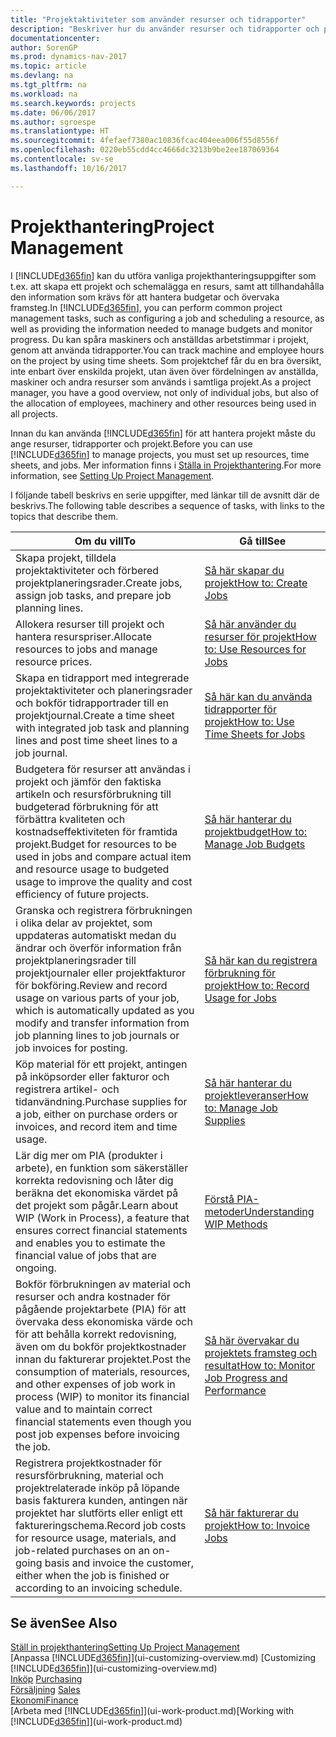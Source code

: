 ```yaml
---
title: "Projektaktiviteter som använder resurser och tidrapporter"
description: "Beskriver hur du använder resurser och tidrapporter och projekt för att hantera projekt."
documentationcenter: 
author: SorenGP
ms.prod: dynamics-nav-2017
ms.topic: article
ms.devlang: na
ms.tgt_pltfrm: na
ms.workload: na
ms.search.keywords: projects
ms.date: 06/06/2017
ms.author: sgroespe
ms.translationtype: HT
ms.sourcegitcommit: 4fefaef7380ac10836fcac404eea006f55d8556f
ms.openlocfilehash: 0220eb55cdd4cc4666dc3213b9be2ee187069364
ms.contentlocale: sv-se
ms.lasthandoff: 10/16/2017

---
```

# <a name="project-management"></a><span data-ttu-id="21905-103">Projekthantering</span><span class="sxs-lookup"><span data-stu-id="21905-103">Project Management</span></span>
<span data-ttu-id="21905-104">I [!INCLUDE[d365fin](includes/d365fin_md.md)] kan du utföra vanliga projekthanteringsuppgifter som t.ex. att skapa ett projekt och schemalägga en resurs, samt att tillhandahålla den information som krävs för att hantera budgetar och övervaka framsteg.</span><span class="sxs-lookup"><span data-stu-id="21905-104">In [!INCLUDE[d365fin](includes/d365fin_md.md)], you can perform common project management tasks, such as configuring a job and scheduling a resource, as well as providing the information needed to manage budgets and monitor progress.</span></span> <span data-ttu-id="21905-105">Du kan spåra maskiners och anställdas arbetstimmar i projekt, genom att använda tidrapporter.</span><span class="sxs-lookup"><span data-stu-id="21905-105">You can track machine and employee hours on the project by using time sheets.</span></span> <span data-ttu-id="21905-106">Som projektchef får du en bra översikt, inte enbart över enskilda projekt, utan även över fördelningen av anställda, maskiner och andra resurser som används i samtliga projekt.</span><span class="sxs-lookup"><span data-stu-id="21905-106">As a project manager, you have a good overview, not only of individual jobs, but also of the allocation of employees, machinery and other resources being used in all projects.</span></span>

<span data-ttu-id="21905-107">Innan du kan använda [!INCLUDE[d365fin](includes/d365fin_md.md)] för att hantera projekt måste du ange resurser, tidrapporter och projekt.</span><span class="sxs-lookup"><span data-stu-id="21905-107">Before you can use [!INCLUDE[d365fin](includes/d365fin_md.md)] to manage projects, you must set up resources, time sheets, and jobs.</span></span> <span data-ttu-id="21905-108">Mer information finns i [Ställa in Projekthantering](projects-setup-projects.md).</span><span class="sxs-lookup"><span data-stu-id="21905-108">For more information, see [Setting Up Project Management](projects-setup-projects.md).</span></span>  

<span data-ttu-id="21905-109">I följande tabell beskrivs en serie uppgifter, med länkar till de avsnitt där de beskrivs.</span><span class="sxs-lookup"><span data-stu-id="21905-109">The following table describes a sequence of tasks, with links to the topics that describe them.</span></span>

| <span data-ttu-id="21905-110">Om du vill</span><span class="sxs-lookup"><span data-stu-id="21905-110">To</span></span> | <span data-ttu-id="21905-111">Gå till</span><span class="sxs-lookup"><span data-stu-id="21905-111">See</span></span> |
| --- | --- |
| <span data-ttu-id="21905-112">Skapa projekt, tilldela projektaktiviteter och förbered projektplaneringsrader.</span><span class="sxs-lookup"><span data-stu-id="21905-112">Create jobs, assign job tasks, and prepare job planning lines.</span></span> |[<span data-ttu-id="21905-113">Så här skapar du projekt</span><span class="sxs-lookup"><span data-stu-id="21905-113">How to: Create Jobs</span></span>](projects-how-create-jobs.md) |
| <span data-ttu-id="21905-114">Allokera resurser till projekt och hantera resurspriser.</span><span class="sxs-lookup"><span data-stu-id="21905-114">Allocate resources to jobs and manage resource prices.</span></span> |[<span data-ttu-id="21905-115">Så här använder du resurser för projekt</span><span class="sxs-lookup"><span data-stu-id="21905-115">How to: Use Resources for Jobs</span></span>](projects-how-use-resources.md) |
| <span data-ttu-id="21905-116">Skapa en tidrapport med integrerade projektaktiviteter och planeringsrader och bokför tidrapportrader till en projektjournal.</span><span class="sxs-lookup"><span data-stu-id="21905-116">Create a time sheet with integrated job task and planning lines and post time sheet lines to a job journal.</span></span> |[<span data-ttu-id="21905-117">Så här kan du använda tidrapporter för projekt</span><span class="sxs-lookup"><span data-stu-id="21905-117">How to: Use Time Sheets for Jobs</span></span>](projects-how-use-time-sheets.md) |
| <span data-ttu-id="21905-118">Budgetera för resurser att användas i projekt och jämför den faktiska artikeln och resursförbrukning till budgeterad förbrukning för att förbättra kvaliteten och kostnadseffektiviteten för framtida projekt.</span><span class="sxs-lookup"><span data-stu-id="21905-118">Budget for resources to be used in jobs and compare actual item and resource usage to budgeted usage to improve the quality and cost efficiency of future projects.</span></span> |[<span data-ttu-id="21905-119">Så här hanterar du projektbudget</span><span class="sxs-lookup"><span data-stu-id="21905-119">How to: Manage Job Budgets</span></span>](projects-how-manage-budgets.md) |
| <span data-ttu-id="21905-120">Granska och registrera förbrukningen i olika delar av projektet, som uppdateras automatiskt medan du ändrar och överför information från projektplaneringsrader till projektjournaler eller projektfakturor för bokföring.</span><span class="sxs-lookup"><span data-stu-id="21905-120">Review and record usage on various parts of your job, which is automatically updated as you modify and transfer information from job planning lines to job journals or job invoices for posting.</span></span> |[<span data-ttu-id="21905-121">Så här kan du registrera förbrukning för projekt</span><span class="sxs-lookup"><span data-stu-id="21905-121">How to: Record Usage for Jobs</span></span>](projects-how-record-job-usage.md) |
| <span data-ttu-id="21905-122">Köp material för ett projekt, antingen på inköpsorder eller fakturor och registrera artikel- och tidanvändning.</span><span class="sxs-lookup"><span data-stu-id="21905-122">Purchase supplies for a job, either on purchase orders or invoices, and record item and time usage.</span></span> |[<span data-ttu-id="21905-123">Så här hanterar du projektleveranser</span><span class="sxs-lookup"><span data-stu-id="21905-123">How to: Manage Job Supplies</span></span>](projects-how-manage-project-supplies.md) |
| <span data-ttu-id="21905-124">Lär dig mer om PIA (produkter i arbete), en funktion som säkerställer korrekta redovisning och låter dig beräkna det ekonomiska värdet på det projekt som pågår.</span><span class="sxs-lookup"><span data-stu-id="21905-124">Learn about WIP (Work in Process), a feature that ensures correct financial statements and enables you to estimate the financial value of jobs that are ongoing.</span></span> |[<span data-ttu-id="21905-125">Förstå PIA-metoder</span><span class="sxs-lookup"><span data-stu-id="21905-125">Understanding WIP Methods</span></span>](projects-understanding-wip.md) |
| <span data-ttu-id="21905-126">Bokför förbrukningen av material och resurser och andra kostnader för pågående projektarbete (PIA) för att övervaka dess ekonomiska värde och för att behålla korrekt redovisning, även om du bokför projektkostnader innan du fakturerar projektet.</span><span class="sxs-lookup"><span data-stu-id="21905-126">Post the consumption of materials, resources, and other expenses of job work in process (WIP) to monitor its financial value and to maintain correct financial statements even though you post job expenses before invoicing the job.</span></span> |[<span data-ttu-id="21905-127">Så här övervakar du projektets framsteg och resultat</span><span class="sxs-lookup"><span data-stu-id="21905-127">How to: Monitor Job Progress and Performance</span></span>](projects-how-monitor-progress-performance.md) |
| <span data-ttu-id="21905-128">Registrera projektkostnader för resursförbrukning, material och projektrelaterade inköp på löpande basis fakturera kunden, antingen när projektet har slutförts eller enligt ett faktureringschema.</span><span class="sxs-lookup"><span data-stu-id="21905-128">Record job costs for resource usage, materials, and job-related purchases on an on-going basis and invoice the customer, either when the job is finished or according to an invoicing schedule.</span></span> |[<span data-ttu-id="21905-129">Så här fakturerar du projekt</span><span class="sxs-lookup"><span data-stu-id="21905-129">How to: Invoice Jobs</span></span>](projects-how-invoice-jobs.md) |

## <a name="see-also"></a><span data-ttu-id="21905-130">Se även</span><span class="sxs-lookup"><span data-stu-id="21905-130">See Also</span></span>
[<span data-ttu-id="21905-131">Ställ in projekthantering</span><span class="sxs-lookup"><span data-stu-id="21905-131">Setting Up Project Management</span></span>](projects-setup-projects.md)  
<span data-ttu-id="21905-132">[Anpassa [!INCLUDE[d365fin](includes/d365fin_md.md)]](ui-customizing-overview.md)    </span><span class="sxs-lookup"><span data-stu-id="21905-132">[Customizing [!INCLUDE[d365fin](includes/d365fin_md.md)]](ui-customizing-overview.md)    </span></span>  
<span data-ttu-id="21905-133">[Inköp](purchasing-manage-purchasing.md)       </span><span class="sxs-lookup"><span data-stu-id="21905-133">[Purchasing](purchasing-manage-purchasing.md)       </span></span>  
<span data-ttu-id="21905-134">[Försäljning](sales-manage-sales.md)  </span><span class="sxs-lookup"><span data-stu-id="21905-134">[Sales](sales-manage-sales.md)  </span></span>  
[<span data-ttu-id="21905-135">Ekonomi</span><span class="sxs-lookup"><span data-stu-id="21905-135">Finance</span></span>](finance.md)  
<span data-ttu-id="21905-136">[Arbeta med [!INCLUDE[d365fin](includes/d365fin_md.md)]](ui-work-product.md)</span><span class="sxs-lookup"><span data-stu-id="21905-136">[Working with [!INCLUDE[d365fin](includes/d365fin_md.md)]](ui-work-product.md)</span></span>  

